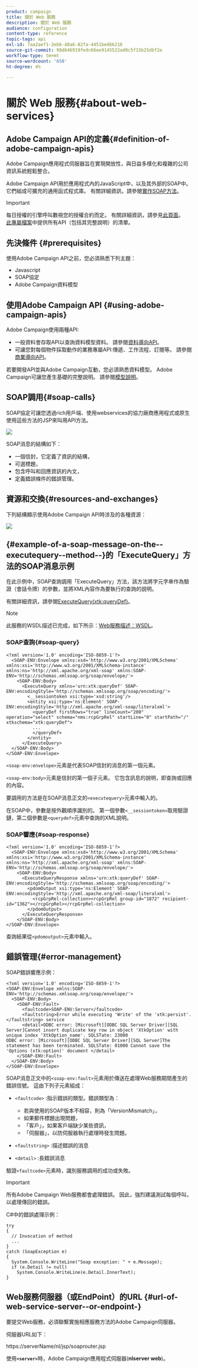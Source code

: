 ```yaml
---
product: campaign
title: 關於 Web 服務
description: 關於 Web 服務
audience: configuration
content-type: reference
topic-tags: api
exl-id: 7aa2aef1-2eb6-48a6-82fa-4451bed66216
source-git-commit: 98d646919fedc66ee9145522ad0c5f15b25dbf2e
workflow-type: tm+mt
source-wordcount: '658'
ht-degree: 4%

---
```


# 關於 Web 服務{#about-web-services}

## Adobe Campaign API的定義{#definition-of-adobe-campaign-apis}

Adobe Campaign應用程式伺服器旨在實現開放性，與日益多樣化和複雜的公司資訊系統輕鬆整合。

Adobe Campaign API用於應用程式內的JavaScript中，以及其外部的SOAP中。 它們組成可擴充的通用函式程式庫。 有關詳細資訊，請參閱[實作SOAP方法](../../configuration/using/implementing-soap-methods.md)。

>[!IMPORTANT]
>
>每日授權的引擎呼叫數視您的授權合約而定。 有關詳細資訊，請參見[此頁面](https://helpx.adobe.com/tw/legal/product-descriptions/adobe-campaign-classic---product-description.html)。\
>[此專屬檔案](https://docs.adobe.com/content/help/en/campaign-classic/technicalresources/api/index.html)中提供所有API（包括其完整說明）的清單。

## 先決條件 {#prerequisites}

使用Adobe Campaign API之前，您必須熟悉下列主題：

* Javascript
* SOAP協定
* Adobe Campaign資料模型

## 使用Adobe Campaign API {#using-adobe-campaign-apis}

Adobe Campaign使用兩種API:

* 一般資料會存取API以查詢資料模型資料。 請參閱[資料導向API](../../configuration/using/data-oriented-apis.md)。
* 可讓您對每個物件採取動作的業務專屬API:傳遞、工作流程、訂閱等。 請參閱[商業導向API](../../configuration/using/business-oriented-apis.md)。

若要開發API並與Adobe Campaign互動，您必須熟悉資料模型。 Adobe Campaign可讓您產生基礎的完整說明。 請參閱[模型說明](../../configuration/using/data-oriented-apis.md#description-of-the-model)。

## SOAP調用{#soap-calls}

SOAP協定可讓您透過rich用戶端、使用webservices的協力廠商應用程式或原生使用這些方法的JSP來叫用API方法。

![](assets/s_ncs_configuration_architecture.png)

SOAP消息的結構如下：

* 一個信封，它定義了資訊的結構，
* 可選標題，
* 包含呼叫和回應資訊的內文，
* 定義錯誤條件的錯誤管理。

## 資源和交換{#resources-and-exchanges}

下列結構顯示使用Adobe Campaign API時涉及的各種資源：

![](assets/s_ncs_integration_webservices_schema_pres.png)

## {#example-of-a-soap-message-on-the--executequery--method--}的「ExecuteQuery」方法的SOAP消息示例

在此示例中，SOAP查詢調用「ExecuteQuery」方法，該方法將字元字串作為驗證（會話令牌）的參數，並將XML內容作為要執行的查詢的說明。

有關詳細資訊，請參閱[ExecuteQuery(xtk:queryDef)](../../configuration/using/data-oriented-apis.md#executequery--xtk-querydef-)。

>[!NOTE]
>
>此服務的WSDL描述已完成，如下所示：[Web服務描述：WSDL](../../configuration/using/web-service-calls.md#web-service-description--wsdl)。

### SOAP查詢{#soap-query}

```
<?xml version='1.0' encoding='ISO-8859-1'?>
  <SOAP-ENV:Envelope xmlns:xsd='http://www.w3.org/2001/XMLSchema' xmlns:xsi='http://www.w3.org/2001/XMLSchema-instance' xmlns:ns='http://xml.apache.org/xml-soap' xmlns:SOAP-ENV='http://schemas.xmlsoap.org/soap/envelope/'>
    <SOAP-ENV:Body>
      <ExecuteQuery xmlns='urn:xtk:queryDef' SOAP-ENV:encodingStyle='http://schemas.xmlsoap.org/soap/encoding/'>
        <__sessiontoken xsi:type='xsd:string'/>
        <entity xsi:type='ns:Element' SOAP-ENV:encodingStyle='http://xml.apache.org/xml-soap/literalxml'>
          <queryDef firstRows="true" lineCount="200" operation="select" schema="nms:rcpGrpRel" startLine="0" startPath="/" xtkschema="xtk:queryDef">
          ...
          </queryDef>
        </entity>
      </ExecuteQuery>
  </SOAP-ENV:Body>
</SOAP-ENV:Envelope>
```

`<soap-env:envelope>`元素是代表SOAP信封的消息的第一個元素。

`<soap-env:body>`元素是信封的第一個子元素。 它包含訊息的說明，即查詢或回應的內容。

要調用的方法是在SOAP消息正文的`<executequery>`元素中輸入的。

在SOAP中，參數是按外觀順序識別的。 第一個參數`<__sessiontoken>`取用驗證鏈，第二個參數是`<querydef>`元素中查詢的XML說明。

### SOAP響應{#soap-response}

```
<?xml version='1.0' encoding='ISO-8859-1'?>
  <SOAP-ENV:Envelope xmlns:xsd='http://www.w3.org/2001/XMLSchema' xmlns:xsi='http://www.w3.org/2001/XMLSchema-instance' xmlns:ns='http://xml.apache.org/xml-soap' xmlns:SOAP-ENV='http://schemas.xmlsoap.org/soap/envelope/'>
    <SOAP-ENV:Body>
      <ExecuteQueryResponse xmlns='urn:xtk:queryDef' SOAP-ENV:encodingStyle='http://schemas.xmlsoap.org/soap/encoding/'>
        <pdomOutput xsi:type='ns:Element' SOAP-ENV:encodingStyle='http://xml.apache.org/xml-soap/literalxml'>
          <rcpGrpRel-collection><rcpGrpRel group-id="1872" recipient-id="1362"></rcpGrpRel></rcpGrpRel-collection>
        </pdomOutput>
      </ExecuteQueryResponse>
    </SOAP-ENV:Body>
</SOAP-ENV:Envelope>
```

查詢結果從`<pdomoutput>`元素中輸入。

## 錯誤管理{#error-management}

SOAP錯誤響應示例：

```
<?xml version='1.0' encoding='ISO-8859-1'?>
<SOAP-ENV:Envelope xmlns:SOAP-ENV='http://schemas.xmlsoap.org/soap/envelope/'>
  <SOAP-ENV:Body>
    <SOAP-ENV:Fault>
      <faultcode>SOAP-ENV:Server</faultcode>
      <faultstring>Error while executing 'Write' of the 'xtk:persist'.</faultstring> service
      <detail>ODBC error: [Microsoft][ODBC SQL Server Driver][SQL Server]Cannot insert duplicate key row in object 'XtkOption' with unique index 'XtkOption_name'. SQLSTate: 23000
ODBC error: [Microsoft][ODBC SQL Server Driver][SQL Server]The statement has been terminated. SQLSTate: 01000 Cannot save the 'Options (xtk:option)' document </detail>
    </SOAP-ENV:Fault>
  </SOAP-ENV:Body>
</SOAP-ENV:Envelope>
```

SOAP消息正文中的`<soap-env:fault>`元素用於傳送在處理Web服務期間產生的錯誤信號。 這由下列子元素組成：

* `<faultcode>` :指示錯誤的類型。錯誤類型為：

   * 若與使用的SOAP版本不相容，則為「VersionMismatch」，
   * 如果郵件標題出現問題，
   * 「客戶」，如果客戶端缺少某些資訊，
   * 「伺服器」，以防伺服器執行處理時發生問題。

* `<faultstring>` :描述錯誤的消息
* `<detail>` :長錯誤消息

驗證`<faultcode>`元素時，識別服務調用的成功或失敗。

>[!IMPORTANT]
>
>所有Adobe Campaign Web服務都會處理錯誤。 因此，強烈建議測試每個呼叫，以處理傳回的錯誤。

C#中的錯誤處理示例：

```
try 
{
  // Invocation of method
  ...
}
catch (SoapException e)
{
  System.Console.WriteLine("Soap exception: " + e.Message);        
  if (e.Detail != null)
    System.Console.WriteLine(e.Detail.InnerText);
}
```

## Web服務伺服器（或EndPoint）的URL {#url-of-web-service-server--or-endpoint-}

要提交Web服務，必須聯繫實施相應服務方法的Adobe Campaign伺服器。

伺服器URL如下：

https://serverName/nl/jsp/soaprouter.jsp

使用&#x200B;**`<server>`**&#x200B;時，Adobe Campaign應用程式伺服器(**nlserver web**)。
